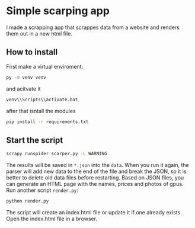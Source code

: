 # Simple scarping app 
I made a scrapping app that scrappes data from a website and renders them out in a new html file.
## How to install
First make a virtual enviroment:
```bash
py -m venv venv
```
and acitvate it

```bash
venv\\Scripts\\activate.bat
```
after that isntall the modules
```bash
pip install -r requirements.txt
```
## Start the script 
```bash
scrapy runspider scarper.py -L WARNING
```
The results will be saved in `*.json` into the `data`. When you run it again, the parser will add new data to the end of the file and  break the JSON, so it is better to delete old data files before restarting. Based on JSON files, you can generate an HTML page with the names, prices and photos of gpus. Run another script `render.py`:
```bash
python render.py
```

The script will create an index.html file or update it if one already exists. Open the index.html file in a browser.

